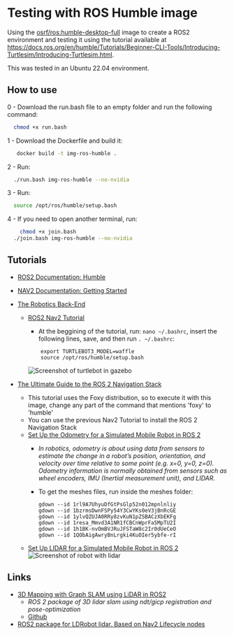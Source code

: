# Testing with ROS Humble image
Using the [osrf/ros:humble-desktop-full](https://hub.docker.com/r/osrf/ros/tags) image to create a ROS2 environment and testing it using the tutorial available at https://docs.ros.org/en/humble/Tutorials/Beginner-CLI-Tools/Introducing-Turtlesim/Introducing-Turtlesim.html.

This was tested in an Ubuntu 22.04 environment.

## 
## How to use

0 - Download the run.bash file to an empty folder and run the following command:

```bash
  chmod +x run.bash
```

1 - Download the Dockerfile and build it:

```bash
   docker build -t img-ros-humble .
```

2 - Run:

```bash
  ./run.bash img-ros-humble --no-nvidia
```

3 - Run:

```bash
  source /opt/ros/humble/setup.bash
```

4 - If you need to open another terminal, run:
```bash
    chmod +x join.bash
  ./join.bash img-ros-humble --no-nvidia
```


## Tutorials

* [ROS2 Documentation: Humble](https://docs.ros.org/en/humble/Tutorials/Beginner-CLI-Tools.html)
* [NAV2 Documentation: Getting Started](https://navigation.ros.org/getting_started/index.html)
* [The Robotics Back-End](https://roboticsbackend.com/category/ros2/)
    * [ROS2 Nav2 Tutorial](https://roboticsbackend.com/ros2-nav2-tutorial/)
        - At the beggining of the tutorial, run: ```nano ~/.bashrc```, insert the following lines, save, and then run ```. ~/.bashrc```:
        ```
            export TURTLEBOT3_MODEL=waffle
            source /opt/ros/humble/setup.bash
        ```
  

        ![Screenshot of turtlebot in gazebo](https://emanual.robotis.com/assets/images/platform/turtlebot3/ros2/gazebo_world.png)

* [The Ultimate Guide to the ROS 2 Navigation Stack](https://automaticaddison.com/the-ultimate-guide-to-the-ros-2-navigation-stack/)
    * This tutorial uses the Foxy distribution, so to execute it with this image, change any part of the command that mentions 'foxy' to 'humble'
    * You can use the previous Nav2 Tutorial to install the ROS 2 Navigation Stack
    * [Set Up the Odometry for a Simulated Mobile Robot in ROS 2](https://automaticaddison.com/set-up-the-odometry-for-a-simulated-mobile-robot-in-ros-2/)
        * _In robotics, odometry is about using data from sensors to estimate the change in a robot’s position, orientation, and velocity over time relative to some point (e.g. x=0, y=0, z=0). Odometry information is normally obtained from sensors such as wheel encoders, IMU (Inertial measurement unit), and LIDAR._


        * To get the meshes files, run inside the meshes folder:
            ```
            gdown --id 1rl9A7UhyuDfGtPsGlp52n012mpnlnliy  
            gdown --id 1bzrmsDwnFSPy54Y3CwYKs0eV3jBnRcGE
            gdown --id 1ylvQZUJA0RRy8zvKuN1pZSBACzXbEKFg
            gdown --id 1resa_Mmvd3A1NR1fCBCnWprFa5MpTU2I
            gdown --id 1h1BK-nvOmBVJRuJFSTaW8c2Ir0dUeCeO
            gdown --id 1QObAigAwryBnLrgki4KuOIer5ybfe-rI
            ```
    * [Set Up LIDAR for a Simulated Mobile Robot in ROS 2](https://automaticaddison.com/set-up-lidar-for-a-simulated-mobile-robot-in-ros-2/)
                ![Screenshot of robot with lidar](https://automaticaddison.com/wp-content/uploads/2021/09/5-output-for-gazebo-1.jpg)
## Links 

* [3D Mapping with Graph SLAM using LiDAR in ROS2](https://medium.com/@rsasaki0109/3d-mapping-with-graph-slam-using-3d-lidar-in-ros2-12ea7140e548)
    * _ROS 2 package of 3D lidar slam using ndt/gicp registration and pose-optimization_
    * [Github](https://github.com/rsasaki0109/lidarslam_ros2)
* [ROS2 package for LDRobot lidar. Based on Nav2 Lifecycle nodes](https://github.com/Myzhar/ldrobot-lidar-ros2)
